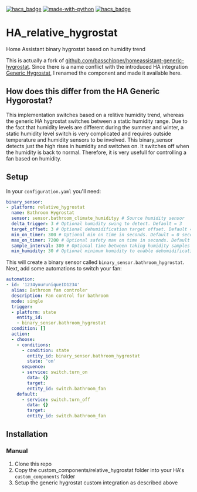 [![hacs_badge](https://img.shields.io/badge/HACS-Custom-41BDF5.svg)](https://github.com/hacs/integration) [![made-with-python](https://img.shields.io/badge/Made%20with-Python-1f425f.svg)](https://www.python.org/) [![hacs_badge](https://img.shields.io/badge/Buy-Me%20a%20Coffee-critical)](https://www.buymeacoffee.com/pdwonline)

# HA_relative_hygrostat
Home Assistant binary hygrostat based on humidity trend

This is actually a fork of [github.com/basschipper/homeassistant-generic-hygrostat](https://github.com/basschipper/homeassistant-generic-hygrostat). Since there is a name conflict with the introduced HA integration [Generic Hygrostat](https://www.home-assistant.io/integrations/generic_hygrostat/), I renamed the component and made it available here.

## How does this differ from the HA Generic Hygorostat?
This implementation switches based on a relitive humidity trend, whereas the generic HA hygrostat switches between a static humidity range. Due to the fact that humidity levels are different during the summer and winter, a static humidity level switch is very complicated and requires outside temperature and humidity sensors to be involved. This binary_sensor detects just the high rises in humidity and switches on. It switches off when the humidity is back to normal. Therefore, it is very usefull for controlling a fan based on humidity.

## Setup
In your `configuration.yaml` you'll need:

```yaml
binary_sensor:
- platform: relative_hygrostat
  name: Bathroom Hygrostat
  sensor: sensor.bathroom_climate_humidityy # Source humidity sensor
  delta_trigger: 3 # Optional humidity swing to detect. Default = 3
  target_offset: 3 # Optional dehumidification target offset. Default = 3
  min_on_timer: 300 # Optional min on time in seconds. Default = 0 seconds
  max_on_timer: 7200 # Optional safety max on time in seconds. Default = 7200 seconds
  sample_interval: 300 # Optional time between taking humidity samples in seconds, default 300 seconds
  min_humidity: 30 # Optional minimum humidity to enable dehumidification. Default = 0
```

This will create a binary sensor called `binary_sensor.bathroom_hygrostat`. Next, add some automations to switch your fan:

```yaml
automation:
- id: '1234youruniqueID1234'
  alias: Bathroom fan controler
  description: Fan control for bathroom
  mode: single
  trigger:
  - platform: state
    entity_id:
    - binary_sensor.bathroom_hygrostat
  condition: []
  action:
  - choose:
    - conditions:
      - condition: state
        entity_id: binary_sensor.bathroom_hygrostat
        state: 'on'
      sequence:
      - service: switch.turn_on
        data: {}
        target:
        entity_id: switch.bathroom_fan
    default:
      - service: switch.turn_off
        data: {}
        target:
        entity_id: switch.bathroom_fan
```

## Installation

### Manual

1. Clone this repo
1. Copy the custom_components/relative_hygrostat folder into your HA's `custom_components` folder
1. Setup the generic hygrostat custom integration as described above

